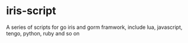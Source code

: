 # iris-script
A series of scripts for go iris and gorm framwork, include lua, javascript, tengo, python, ruby and so on
